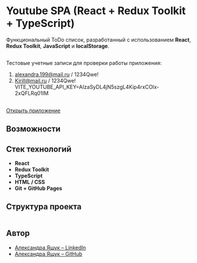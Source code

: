 # Youtube SPA (React + Redux Toolkit + TypeScript)

Функциональный ToDo список, разработанный с использованием **React**, **Redux Toolkit**, **JavaScript** и **localStorage**.

##

Тестовые учетные записи для проверки работы приложения:

1. alexandra.199@mail.ru / 1234Qwe!
2. Kirill@mail.ru / 1234Qwe!
   VITE_YOUTUBE_API_KEY=AIzaSyDL4jN5szgL4Kip4rxCOlx-2xQFLRq01IM

##

[Открыть приложение]()

## Возможности

## Стек технологий

- **React**
- **Redux Toolkit**
- **TypeScript**
- **HTML / CSS**
- **Git + GitHub Pages**

## Структура проекта

```

```

## Автор

- [Александра Ящук – LinkedIn](https://www.linkedin.com/in/aliaksandra-yashchuk-aa7ba4214/)
- [Александра Ящук – GitHub](https://github.com/AlexaYashchuk)
